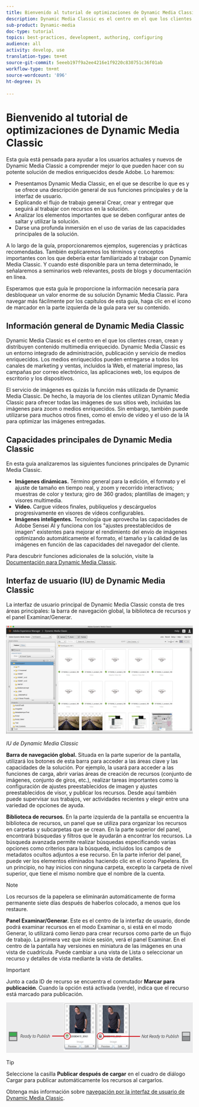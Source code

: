 ```yaml
---
title: Bienvenido al tutorial de optimizaciones de Dynamic Media Classic
description: Dynamic Media Classic es el centro en el que los clientes crean, crean y distribuyen contenido multimedia enriquecido. Este tutorial de prácticas recomendadas se ha creado para ayudar a los usuarios actuales y nuevos de Dynamic Media Classic a comprender mejor lo que pueden hacer con esta potente solución de medios enriquecidos de Adobe. En esta parte del tutorial, aprenderá qué es Dynamic Media Classic y obtendrá una breve visión de sus funciones principales y de la interfaz de usuario.
sub-product: Dynamic-media
doc-type: tutorial
topics: best-practices, development, authoring, configuring
audience: all
activity: develop, use
translation-type: tm+mt
source-git-commit: 5eeeb197f9a2ee4216e1f9220c830751c36f01ab
workflow-type: tm+mt
source-wordcount: '896'
ht-degree: 1%

---
```



# Bienvenido al tutorial de optimizaciones de Dynamic Media Classic

Esta guía está pensada para ayudar a los usuarios actuales y nuevos de Dynamic Media Classic a comprender mejor lo que pueden hacer con su potente solución de medios enriquecidos desde Adobe. Lo haremos:

- Presentamos Dynamic Media Classic, en el que se describe lo que es y se ofrece una descripción general de sus funciones principales y de la interfaz de usuario.
- Explicando el flujo de trabajo general Crear, crear y entregar que seguirá al trabajar con recursos en la solución.
- Analizar los elementos importantes que se deben configurar antes de saltar y utilizar la solución.
- Darse una profunda inmersión en el uso de varias de las capacidades principales de la solución.

A lo largo de la guía, proporcionaremos ejemplos, sugerencias y prácticas recomendadas. También explicaremos los términos y conceptos importantes con los que debería estar familiarizado al trabajar con Dynamic Media Classic. Y cuando esté disponible para un tema determinado, le señalaremos a seminarios web relevantes, posts de blogs y documentación en línea.

Esperamos que esta guía le proporcione la información necesaria para desbloquear un valor enorme de su solución Dynamic Media Classic. Para navegar más fácilmente por los capítulos de esta guía, haga clic en el icono de marcador en la parte izquierda de la guía para ver su contenido.

## Información general de Dynamic Media Classic

Dynamic Media Classic es el centro en el que los clientes crean, crean y distribuyen contenido multimedia enriquecido. Dynamic Media Classic es un entorno integrado de administración, publicación y servicio de medios enriquecidos. Los medios enriquecidos pueden entregarse a todos los canales de marketing y ventas, incluidos la Web, el material impreso, las campañas por correo electrónico, las aplicaciones web, los equipos de escritorio y los dispositivos.

El servicio de imágenes es quizás la función más utilizada de Dynamic Media Classic. De hecho, la mayoría de los clientes utilizan Dynamic Media Classic para ofrecer todas las imágenes de sus sitios web, incluidas las imágenes para zoom o medios enriquecidos. Sin embargo, también puede utilizarse para muchos otros fines, como el envío de vídeo y el uso de la IA para optimizar las imágenes entregadas.

## Capacidades principales de Dynamic Media Classic

En esta guía analizaremos las siguientes funciones principales de Dynamic Media Classic.

- **Imágenes dinámicas.** Término general para la edición, el formato y el ajuste de tamaño en tiempo real, y zoom y recorrido interactivos; muestras de color y textura; giro de 360 grados; plantillas de imagen; y visores multimedia.
- **Vídeo.** Cargue vídeos finales, publíquelos y descárguelos progresivamente en visores de vídeos configurables.
- **Imágenes inteligentes.** Tecnología que aprovecha las capacidades de Adobe Sensei AI y funciona con los &quot;ajustes preestablecidos de imagen&quot; existentes para mejorar el rendimiento del envío de imágenes optimizando automáticamente el formato, el tamaño y la calidad de las imágenes en función de las capacidades del navegador del cliente.

Para descubrir funciones adicionales de la solución, visite la [Documentación para Dynamic Media Classic](https://docs.adobe.com/content/help/en/dynamic-media-classic/using/intro/introduction.html).

## Interfaz de usuario (IU) de Dynamic Media Classic

La interfaz de usuario principal de Dynamic Media Classic consta de tres áreas principales: la barra de navegación global, la biblioteca de recursos y el panel Examinar/Generar.

![image](assets/overview/overview-dmc-ui-ew.png)

_IU de Dynamic Media Classic_

**Barra de navegación global.** Situada en la parte superior de la pantalla, utilizará los botones de esta barra para acceder a las áreas clave y las capacidades de la solución. Por ejemplo, la usará para acceder a las funciones de carga, abrir varias áreas de creación de recursos (conjunto de imágenes, conjunto de giros, etc.), realizar tareas importantes como la configuración de ajustes preestablecidos de imagen y ajustes preestablecidos de visor, y publicar los recursos. Desde aquí también puede supervisar sus trabajos, ver actividades recientes y elegir entre una variedad de opciones de ayuda.

**Biblioteca de recursos.** En la parte izquierda de la pantalla se encuentra la biblioteca de recursos, un panel que se utiliza para organizar los recursos en carpetas y subcarpetas que se crean. En la parte superior del panel, encontrará búsquedas y filtros que le ayudarán a encontrar los recursos. La búsqueda avanzada permite realizar búsquedas especificando varias opciones como criterios para la búsqueda, incluidos los campos de metadatos ocultos adjuntos a ese recurso. En la parte inferior del panel, puede ver los elementos eliminados haciendo clic en el icono Papelera. En un principio, no hay inicios con ninguna carpeta, excepto la carpeta de nivel superior, que tiene el mismo nombre que el nombre de la cuenta.

>[!NOTE]
>
>Los recursos de la papelera se eliminarán automáticamente de forma permanente siete días después de haberlos colocado, a menos que los restaure.

**Panel Examinar/Generar.** Este es el centro de la interfaz de usuario, donde podrá examinar recursos en el modo Examinar o, si está en el modo Generar, lo utilizará como lienzo para crear recursos como parte de un flujo de trabajo. La primera vez que inicie sesión, verá el panel Examinar. En el centro de la pantalla hay versiones en miniatura de las imágenes en una vista de cuadrícula. Puede cambiar a una vista de Lista o seleccionar un recurso y detalles de vista mediante la vista de detalles.

>[!IMPORTANT]
>
>Junto a cada ID de recurso se encuentra el conmutador **Marcar para publicación**. Cuando la opción está activada (verde), indica que el recurso está marcado para publicación.

![image](assets/overview/overview-mark-for-publish.png)

>[!TIP]
>
>Seleccione la casilla **Publicar después de cargar** en el cuadro de diálogo Cargar para publicar automáticamente los recursos al cargarlos.

Obtenga más información sobre [navegación por la interfaz de usuario de Dynamic Media Classic](https://docs.adobe.com/content/help/en/dynamic-media-classic/using/getting-started/navigation-basics.html).
